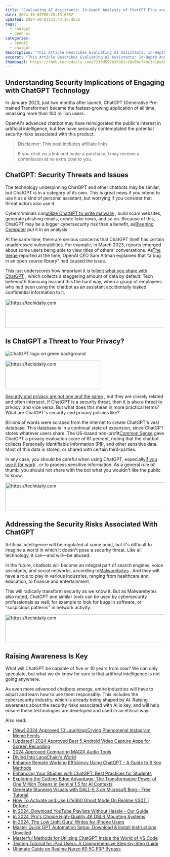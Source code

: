 ```yaml
---
title: "Evaluating AI Assistants: In-Depth Analysis of ChatGPT Plus and Perplexity"
date: 2024-10-02T05:25:13.635Z
updated: 2024-10-03T23:43:26.453Z
tags:
  - chatgpt
  - open-ai
categories:
  - openAI
  - chatgpt
description: "This Article Describes Evaluating AI Assistants: In-Depth Analysis of ChatGPT Plus and Perplexity"
excerpt: "This Article Describes Evaluating AI Assistants: In-Depth Analysis of ChatGPT Plus and Perplexity"
thumbnail: https://thmb.techidaily.com/7210d597b33981cf8e8bc74bc3a1da89a343d982eff67b18284889061aed1be5.jpg
---
```


## Understanding Security Implications of Engaging with ChatGPT Technology

 In January 2023, just two months after launch, ChatGPT (Generative Pre-trained Transformer) became the fastest-growing application of all time, amassing more than 100 million users.

 OpenAI's advanced chatbot may have reinvigorated the public's interest in artificial intelligence, but few have seriously contemplated the potential security risks associated with this product.

>  Disclaimer: This post includes affiliate links
>
>  If you click on a link and make a purchase, I may receive a commission at no extra cost to you.
>

## ChatGPT: Security Threats and Issues

 The technology underpinning ChatGPT and other chatbots may be similar, but ChatGPT is in a category of its own. This is great news if you intend to use it as a kind of personal assistant, but worrying if you consider that threat actors also use it.

 Cybercriminals can[utilize ChatGPT to write malware](https://www.makeuseof.com/chatgpt-cybersecurity-threat/) , build scam websites, generate phishing emails, create fake news, and so on. Because of this, ChatGPT may be a bigger cybersecurity risk than a benefit, as[Bleeping Computer](https://www.bleepingcomputer.com/news/security/chatgpt-may-be-a-bigger-cybersecurity-risk-than-an-actual-benefit/) put it in an analysis.

 At the same time, there are serious concerns that ChatGPT itself has certain unaddressed vulnerabilities. For example, in March 2023, reports emerged about some users being able to view titles of others’ conversations. As[The Verge](https://www.theverge.com/2023/3/21/23649806/chatgpt-chat-histories-bug-exposed-disabled-outage) reported at the time, OpenAI CEO Sam Altman explained that "a bug in an open source library" had caused the issue.

 This just underscores how important it is to[limit what you share with ChatGPT](https://www.makeuseof.com/shouldnt-trust-chatgpt-confidential-data/) , which collects a staggering amount of data by default. Tech behemoth Samsung learned this the hard way, when a group of employees who had been using the chatbot as an assistant accidentally leaked confidential information to it.

<!-- affiliate ads begin -->
<a href="https://aligracehair.sjv.io/c/5597632/1902294/19272" target="_top" id="1902294">
  <img src="//a.impactradius-go.com/display-ad/19272-1902294" border="0" alt="https://techidaily.com" width="728" height="90"/>
</a>
<img height="0" width="0" src="https://aligracehair.sjv.io/i/5597632/1902294/19272" style="position:absolute;visibility:hidden;" border="0" />
<!-- affiliate ads end -->

## Is ChatGPT a Threat to Your Privacy?

![ChatGPT logo on green background](https://static1.makeuseofimages.com/wordpress/wp-content/uploads/2023/04/chatgpt-privacy-threat.jpg)

<!-- affiliate ads begin -->
<a href="https://25home.pxf.io/c/5597632/2148644/16836" target="_top" id="2148644">
  <img src="//a.impactradius-go.com/display-ad/16836-2148644" border="0" alt="https://techidaily.com" width="300" height="90"/>
</a>
<img height="0" width="0" src="https://25home.pxf.io/i/5597632/2148644/16836" style="position:absolute;visibility:hidden;" border="0" />
<!-- affiliate ads end -->

[Security and privacy are not one and the same](https://www.makeuseof.com/privacy-anonymity-security-mean/) , but they are closely related and often intersect. If ChatGPT is a security threat, then it is also a threat to privacy, and vice versa. But what does this mean in more practical terms? What are ChatGPT's security and privacy policies like?

 Billions of words were scraped from the internet to create ChatGPT's vast database. This database is in a continual state of expansion, since ChatGPT stores whatever users share. The US-based non-profit[Common Sense](https://privacy.commonsense.org/evaluation/ChatGPT) gave ChatGPT a privacy evaluation score of 61 percent, noting that the chatbot collects Personally Identifiable Information (PII), and other sensitive data. Most of this data is stored, or shared with certain third-parties.

 In any case, you should be careful when using ChatGPT, especially[if you use it for work](https://www.makeuseof.com/things-you-can-do-with-chatgpt) , or to process sensitive information. As a general rule of thumb, you should not share with the bot what you wouldn't like the public to know.

<!-- affiliate ads begin -->
<a href="https://aligracehair.sjv.io/c/5597632/1925549/19272" target="_top" id="1925549">
  <img src="//a.impactradius-go.com/display-ad/19272-1925549" border="0" alt="https://techidaily.com" width="728" height="90"/>
</a>
<img height="0" width="0" src="https://aligracehair.sjv.io/i/5597632/1925549/19272" style="position:absolute;visibility:hidden;" border="0" />
<!-- affiliate ads end -->

## Addressing the Security Risks Associated With ChatGPT

 Artificial intelligence will be regulated at some point, but it's difficult to imagine a world in which it doesn't pose a security threat. Like all technology, it can—and will—be abused.

 In the future, chatbots will become an integral part of search engines, voice assistants, and social networks, according to[Malwarebytes](https://www.anrdoezrs.net/links/7251228/type/dlg/sid/UUmuoUeUpU2024447/https://www.malwarebytes.com/cybersecurity/basics/chatgpt-ai-security) . And they will have a role to play in various industries, ranging from healthcare and education, to finance and entertainment.

 This will radically transform security as we know it. But as Malwarebytes also noted, ChatGPT and similar tools can be used by cybersecurity professionals as well; for example to look for bugs in software, or "suspicious patterns" in network activity.

<!-- affiliate ads begin -->
<a href="https://appsumo.8odi.net/c/5597632/2037319/7443" target="_top" id="2037319">
  <img src="//a.impactradius-go.com/display-ad/7443-2037319" border="0" alt="https://techidaily.com" width="728" height="90"/>
</a>
<img height="0" width="0" src="https://appsumo.8odi.net/i/5597632/2037319/7443" style="position:absolute;visibility:hidden;" border="0" />
<!-- affiliate ads end -->

## Raising Awareness Is Key

 What will ChatGPT be capable of five or 10 years from now? We can only speculate, but what we do know for sure is that artificial intelligence is not going anywhere.

 As even more advanced chatbots emerge, entire industries will have to adjust and learn how to use them responsibly. This includes the cybersecurity industry, which is already being shaped by AI. Raising awareness about the security risks associated with AI is key, and will help ensure these technologies are developed and used in an ethical way.

<ins class="adsbygoogle"
     style="display:block"
     data-ad-format="autorelaxed"
     data-ad-client="ca-pub-7571918770474297"
     data-ad-slot="1223367746"></ins>

<ins class="adsbygoogle"
     style="display:block"
     data-ad-client="ca-pub-7571918770474297"
     data-ad-slot="8358498916"
     data-ad-format="auto"
     data-full-width-responsive="true"></ins>

<span class="atpl-alsoreadstyle">Also read:</span>
<div><ul>
<li><a href="https://instagram-video-recordings.techidaily.com/new-2024-approved-10-laughingcrying-phenomenal-instagram-meme-feeds/"><u>[New] 2024 Approved 10 Laughing/Crying Phenomenal Instagram Meme Feeds</u></a></li>
<li><a href="https://screen-mirroring-recording.techidaily.com/updated-2024-approved-best-5-android-video-capture-apps-for-screen-recording/"><u>[Updated] 2024 Approved Best 5 Android Video Capture Apps for Screen Recording</u></a></li>
<li><a href="https://fox-access.techidaily.com/2024-approved-comparing-magix-audio-tools/"><u>2024 Approved Comparing MAGIX Audio Tools</u></a></li>
<li><a href="https://tech-hub.techidaily.com/diving-into-langchains-world/"><u>Diving Into LangChain's World</u></a></li>
<li><a href="https://tech-hub.techidaily.com/enhance-remote-working-efficiency-using-chatgpt-a-guide-to-6-key-methods/"><u>Enhance Remote Working Efficiency Using ChatGPT - A Guide to 6 Key Methods</u></a></li>
<li><a href="https://tech-hub.techidaily.com/enhancing-your-studies-with-chatgpt-best-practices-for-students/"><u>Enhancing Your Studies with ChatGPT: Best Practices for Students</u></a></li>
<li><a href="https://tech-hub.techidaily.com/exploring-the-cutting-edge-advantage-the-transformative-power-of-one-million-tokens-in-gemini-15-for-ai-contexts/"><u>Exploring the Cutting-Edge Advantage: The Transformative Power of One Million Tokens in Gemini 1.5 for AI Contexts</u></a></li>
<li><a href="https://tech-hub.techidaily.com/generate-stunning-visuals-with-dall-e-3-on-microsoft-bing-free-tutorial/"><u>Generate Stunning Visuals with DALL-E 3 on Microsoft Bing - Free Tutorial</u></a></li>
<li><a href="https://location-social.techidaily.com/how-to-activate-and-use-life360-ghost-mode-on-realme-v30t-drfone-by-drfone-virtual-android/"><u>How To Activate and Use Life360 Ghost Mode On Realme V30T | Dr.fone</u></a></li>
<li><a href="https://youtube-clips.techidaily.com/in-2024-download-youtube-playlists-without-hassle-our-guide/"><u>In 2024, Download YouTube Playlists Without Hassle - Our Guide</u></a></li>
<li><a href="https://extra-approaches.techidaily.com/in-2024-pros-choice-high-quality-4k-dslr-mounting-systems/"><u>In 2024, Pro's Choice High-Quality 4K DSLR Mounting Systems</u></a></li>
<li><a href="https://some-skills.techidaily.com/in-2024-the-low-light-guru-writes-for-iphone-users/"><u>In 2024, The Low Light Guru' Writes for iPhone Users</u></a></li>
<li><a href="https://tech-hub.techidaily.com/master-quick-gpt-automation-setup-download-and-install-instructions-unveiled/"><u>Master Quick GPT Automation Setup: Download & Install Instructions Unveiled</u></a></li>
<li><a href="https://tech-hub.techidaily.com/masterful-methods-for-utilizing-chatgpt-inside-the-world-of-vs-code/"><u>Masterful Methods for Utilizing ChatGPT Inside the World of VS Code</u></a></li>
<li><a href="https://tech-renaissance.techidaily.com/texting-tutorial-for-ipad-users-a-comprehensive-step-by-step-guide/"><u>Texting Tutorial for iPad Users: A Comprehensive Step-by-Step Guide</u></a></li>
<li><a href="https://bypass-frp.techidaily.com/ultimate-guide-on-realme-narzo-60-5g-frp-bypass-by-drfone-android/"><u>Ultimate Guide on Realme Narzo 60 5G FRP Bypass</u></a></li>
</ul></div>

